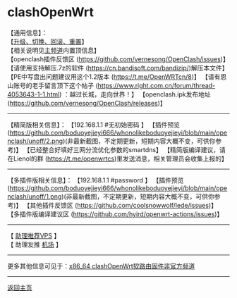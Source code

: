 # clashOpenWrt
【通用信息】：      
【[升级、切换、回滚、重置](https://t.me/OpenWRTcn/48)】        
【相关说明见[主频道](https://t.me/OpenWRTcn)内置顶信息】     
【openclash插件反馈区 (https://github.com/vernesong/OpenClash/issues)】
【请使用支持解压.7z的软件 (https://cn.bandisoft.com/bandizip/)解压本文件】
【PE中写盘出问题建议用这个1.2版本 (https://t.me/OpenWRTcn/8)】
【请有恩山账号的老手留言顶下这个帖子 (https://www.right.com.cn/forum/thread-4053643-1-1.html) ：越过长城，走向世界！】
【openclash.ipk发布地址 (https://github.com/vernesong/OpenClash/releases)】      

---------------------------------------
【精简版相关信息】：
【192.168.1.1 #无初始密码 】
【插件预览 (https://github.com/boduoyejieyi666/whonolikeboduoyejieyi/blob/main/openclash/unoff/2.png)(非最新截图，不定期更新，短期内容大概不变，可供你参考)】
【已经整合好填好三网分流优化参数的smartdns】
【精简版编译建议，请在Lienol的群 (https://t.me/openwrtcs)里发送消息，相关管理员会收集上报的】         

--------------------------------------
【多插件版相关信息】：
【192.168.1.1 #password 】
【插件预览 (https://github.com/boduoyejieyi666/whonolikeboduoyejieyi/blob/main/openclash/unoff/1.png)(非最新截图，不定期更新，短期内容大概不变，可供你参考)】
【其他插件反馈区 (https://github.com/coolsnowwolf/lede/issues)】
【多插件版编译建议区 (https://github.com/hyird/openwrt-actions/issues)】          

--------------------------------------
【 [助理推荐VPS](https://github.com/boduoyejieyi666/whonolikeboduoyejieyi/blob/main/MyFanFan.md) 】            
【 助理友推 [机场](https://github.com/boduoyejieyi666/whonolikeboduoyejieyi/blob/main/youlian/jichang.md) 】         

--------------------------------------
更多其他信息可见于：[x86_64 clashOpenWrt软路由固件非官方频道](https://t.me/clashOpenWRT233)       

--------------------------------------
[返回主页](https://github.com/boduoyejieyi666/whonolikeboduoyejieyi/blob/main/README.md)           
